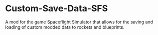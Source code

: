 # Custom-Save-Data-SFS
 A mod for the game Spaceflight Simulator that allows for the saving and loading of custom modded data to rockets and blueprints.
